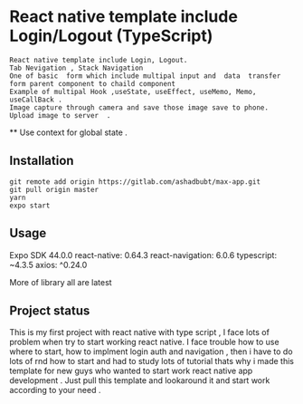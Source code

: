 # React native template include Login/Logout (TypeScript)
```
React native template include Login, Logout.
Tab Nevigation , Stack Navigation
One of basic  form which include multipal input and  data  transfer form parent component to chaild component 
Example of multipal Hook ,useState, useEffect, useMemo, Memo, useCallBack .
Image capture through camera and save those image save to phone.
Upload image to server  .
```
** Use context for global state .


## Installation
```
git remote add origin https://gitlab.com/ashadbubt/max-app.git
git pull origin master
yarn
expo start
```

## Usage
Expo SDK 44.0.0
react-native: 0.64.3
react-navigation: 6.0.6
typescript: ~4.3.5
axios: ^0.24.0

More of library all are latest 



## Project status
This is my first project with react native with type script , I face lots  of problem when  try to start working react native. I face trouble how to use where to  start, how to implment login auth and navigation  , then i have to do lots of rnd how to start and had to study lots of tutorial  thats why i made  this template for new guys who wanted  to start work react native app development . Just pull this template and lookaround it and start work according to your need .



